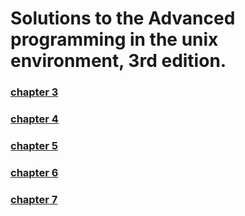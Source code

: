# Solutions to the Advanced programming in the unix environment, 3rd edition.  
### [chapter 3](https://github.com/maitreyak/APUE_Book_Solutions/blob/master/chapter3.md)
### [chapter 4](https://github.com/maitreyak/APUE_Book_Solutions/blob/master/chapter4.md)
### [chapter 5](https://github.com/maitreyak/APUE_Book_Solutions/blob/master/chapter5.md)
### [chapter 6](https://github.com/maitreyak/APUE_Book_Solutions/blob/master/chapter6.md)
### [chapter 7](https://github.com/maitreyak/APUE_Book_Solutions/blob/master/chapter7.md)
